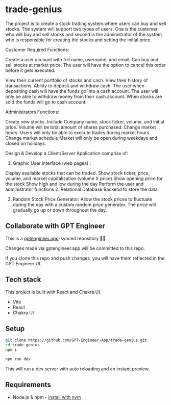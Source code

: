 # trade-genius

The project  is to create a stock trading system  where users can buy and sell stocks. The system will support two types of users. One is the customer who will buy and sell stocks and second is the administrator of the system who is responsible for creating the stocks and setting the initial price.


Customer Required Functions:

Create a user account with full name, username, and email.
Can buy and sell stocks at market price.
The user will have the option to cancel this order before it gets executed.

View their current portfolio of stocks and cash.
View their history of transactions.
Ability to deposit and withdraw cash.
The user when depositing cash will have the funds go into a cash account.
The user will only be able to withdraw money from their cash account.
When stocks are sold the funds will go to cash account.
 

Administrators Functions:

Create new stocks.
Include Company name, stock ticker, volume, and initial price.
Volume will be total amount of shares purchased.
Change market hours.
Users will only be able to execute trades during market hours.
Change market schedule
Market will only be open during weekdays and closed on holidays.
 

Design & Develop a Client/Server Application comprise of:

1.  Graphic User interface (web pages) :

Display available stocks that can be traded.
Show stock ticker, price, volume, and market capitalization (volume X price)
Show opening price for the stock
Show high and low during the day
Perform the user and administrator functions
2.  Relational Database Backend to store the data.

3.  Random Stock Price Generator:   Allow the stock prices to fluctuate during the day with a custom random price generator. The price will gradually go up or down throughout the day.

## Collaborate with GPT Engineer

This is a [gptengineer.app](https://gptengineer.app)-synced repository 🌟🤖

Changes made via gptengineer.app will be committed to this repo.

If you clone this repo and push changes, you will have them reflected in the GPT Engineer UI.

## Tech stack

This project is built with React and Chakra UI.

- Vite
- React
- Chakra UI

## Setup

```sh
git clone https://github.com/GPT-Engineer-App/trade-genius.git
cd trade-genius
npm i
```

```sh
npm run dev
```

This will run a dev server with auto reloading and an instant preview.

## Requirements

- Node.js & npm - [install with nvm](https://github.com/nvm-sh/nvm#installing-and-updating)
